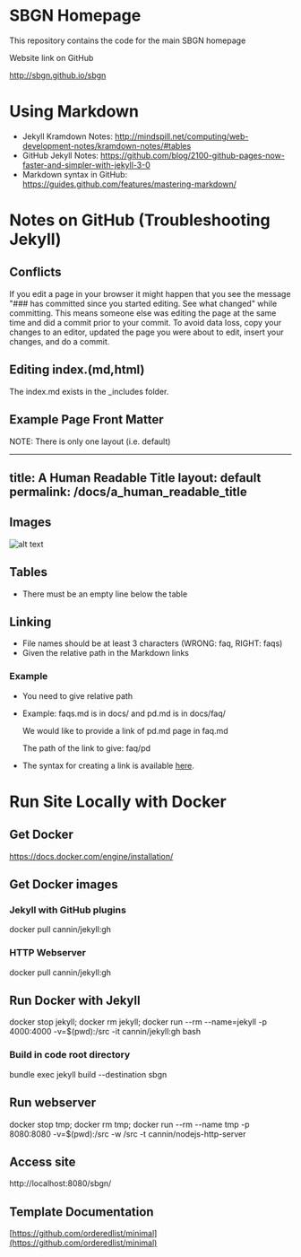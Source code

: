 # SBGN Homepage

This repository contains the code for the main SBGN homepage

Website link on GitHub

http://sbgn.github.io/sbgn

# Using Markdown

* Jekyll Kramdown Notes: http://mindspill.net/computing/web-development-notes/kramdown-notes/#tables
* GitHub Jekyll Notes: https://github.com/blog/2100-github-pages-now-faster-and-simpler-with-jekyll-3-0
* Markdown syntax in GitHub: https://guides.github.com/features/mastering-markdown/

# Notes on GitHub (Troubleshooting Jekyll)

## Conflicts

If you edit a page in your browser it might happen that you see the message
"### has committed since you started editing. See what changed" while committing.
This means someone else was editing the page at the same time and did a commit prior to your commit.
To avoid data loss, copy your changes to an editor, updated the page you were about to edit, insert your changes, and do a commit.

## Editing index.(md,html)

The index.md exists in the _includes folder.

## Example Page Front Matter

NOTE: There is only one layout (i.e. default)

---
title: A Human Readable Title
layout: default
permalink: /docs/a_human_readable_title
---

## Images
![alt text](/images/foo.png)

## Tables
* There must be an empty line below the table

## Linking
* File names should be at least 3 characters (WRONG: faq, RIGHT: faqs)
* Given the relative path in the Markdown links

### Example
* You need to give relative path
 * Example: faqs.md is in docs/ and pd.md is in docs/faq/

   We would like to provide a link of pd.md page in faq.md

   The path of the link to give: faq/pd
 * The syntax for creating a link is available [here](https://guides.github.com/features/mastering-markdown/).

# Run Site Locally with Docker

## Get Docker
https://docs.docker.com/engine/installation/

## Get Docker images

### Jekyll with GitHub plugins
docker pull cannin/jekyll:gh

### HTTP Webserver
docker pull cannin/jekyll:gh

## Run Docker with Jekyll
docker stop jekyll; docker rm jekyll; docker run --rm --name=jekyll -p 4000:4000 -v=$(pwd):/src -it cannin/jekyll:gh bash

### Build in code root directory
bundle exec jekyll build --destination sbgn

## Run webserver
docker stop tmp; docker rm tmp; docker run --rm --name tmp -p 8080:8080 -v=$(pwd):/src -w /src -t cannin/nodejs-http-server

## Access site
http://localhost:8080/sbgn/

## Template Documentation
[https://github.com/orderedlist/minimal](https://github.com/orderedlist/minimal)

